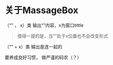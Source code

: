 #  关于MassageBox

（“” ， x）类
输出“”内容，x为窗口tittle

> 值得一提的是，当“”处于x位置也不会改变形式


（“” +  x）类
输出是连一起的


要养成良好习惯，
做严谨的码农（？）
